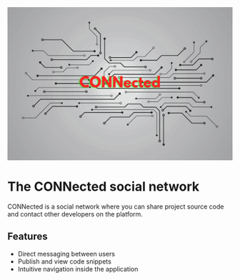![alt text](CONNected.png "CONNected")
# The CONNected social network
CONNected is a social network where you can share project source code and contact other developers on the platform.

## Features
- Direct messaging between users
- Publish and view code snippets
- Intuitive navigation inside the application